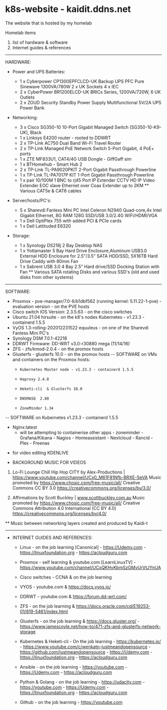 # k8s-website - kaidit.ddns.net
The website that is hosted by my homelab

Homelab items

1. list of hardware & software
2. Internet guides & references
------------------------------------------------------------------------------------------------------------------------
HARDWARE:
* Power and UPS Batteries:
  - 1 x Cyberpower CP1300EPFCLCD-UK Backup UPS PFC Pure Sinewave 1300VA/780W 2 x UK Sockets 4 x IEC
  - 2 x CyberPower BR1200ELCD-UK BRICs Series, 1200VA/720W, 6 UK Outlets 
  - 2 x ZOUD Security Standby Power Supply Multifunctional 5V/2A UPS Power Bank 

* Networking:
  - 3 x Cisco SG350-10 10-Port Gigabit Managed Switch (SG350-10-K9-UK), Black
  - 1 x Linksys E4200 router - rooted to DDWRT
  - 2 x TP-Link AC750 Dual Band Wi-Fi Travel Router
  - 2 x TP-Link Managed PoE Network Switch 5-Port Gigabit, 4 PoE+ ports
  - 1 x ZTE MF833U1, CAT4/4G USB Dongle - GiffGaff sim
  - 1 x BTHomehub - Smart Hub 2
  - 2 x TP-Link TL-PA9020PKIT 2-Port Gigabit Passthrough Powerline
  - 1 x TP-Link TL-PA7017P KIT 1-Port Gigabit Passthrough Powerline
  - 1 x pair 10/100M 1 BNC to rj45 Port IP Extender CCTV HD IP Video Extender EOC slave Ethernet over Coax Extender up to 2KM
    ** Various CAT5e & CAT6 cables

* Server/hosts/PC's:
  - 5 x Sharevdi Fanless Mini PC Intel Celeron N2940 Quad-core,4x Intel Gigabit Ethernet, 8G RAM 128G SSD/USB 3.0/2.4G WiFi/HDMI/VGA
  - 1 x Dell OptiPlex 755 with added PCI & PCIe cards
  - 1 x Dell Lattituded E6320

* Storage:
  - 1 x Synology DS218j 2 Bay Desktop NAS
  - 1 x Yottamaster 5 Bay Hard Drive Enclosure,Aluminum USB3.0 External HDD Enclosure for 2.5"/3.5" SATA HDD/SSD, 5X16TB Hard Drive Caddy with 80mm Fan
  - 1 x Sabrent USB 3.0 4 Bay 2.5" Hard drive/SSD Docking Station with Fan
    ** Various SATA rotating Disks and various SSD's (old and used disks from other systems)

----------------------------------------
SOFTWARE:
- Proxmox - pve-manager/7.0-8/b1dbf562 (running kernel: 5.11.22-1-pve) - evaluation version - on the PVE hosts
- Cisco switch IOS Version: 2.3.5.63 - on the cisco switches
- Ubuntu 21.04 hirsuite - on the k8's nodes
    Kubernetes - v1.23.3 - containerd 1.5.5
- VyOS 1.3-rolling-202012231522 equuleus - on one of the Sharevdi Fanless Mini PC's
- Synology DSM 7.0.1-42218
- DDRWT Firmware: DD-WRT v3.0-r30880 mega (11/14/16)
- ZFS - zfs/kmod-2.0.4 - on the promox hosts
- Glusterfs - glusterfs 10.0 - on the promox hosts
--   SOFTWARE on VMs and containers on the Proxmox hosts:
  -     Kubernetes Master node - v1.23.3 - containerd 1.5.5
  -     Haproxy 2.4.0
  -     Heketi-cli  & Glusterfs 10.0
  -     DNSMASQ  2.80
  -     ZoneMinder 1.34
--  SOFTWARE on Kubernetes v1.23.3 - containerd 1.5.5
   -    Nginx:latest
        * will be attempting to containerise other apps
      -     zoneminder
      -     Grafana/Kibana
      -     Nagios
      -     Homeassistant
      -     Nextcloud
      -     Rancid
      -     Plex
      -     Freenas

* for video editing KDENLIVE

* BACKGROUND MUSIC FOR VIDEOS

1.  Lo-Fi Lounge Chill Hip Hop CITY by Alex-Productions | https://www.youtube.com/channel/UCx0_M61F81Nfb-BRXE-SeVA
    Music promoted by https://www.chosic.com/free-music/all/
    Creative Commons CC BY 3.0
    https://creativecommons.org/licenses/by/3.0/


2.  Affirmations by Scott Buckley | www.scottbuckley.com.au
    Music promoted by https://www.chosic.com/free-music/all/
    Creative Commons Attribution 4.0 International (CC BY 4.0)
    https://creativecommons.org/licenses/by/4.0/

** Music between networking layers created and produced by Kaidi-t

------------------------------------------------------------------------------------------------------------------------
* INTERNET GUIDES AND REFERENCES:

   - Linux - on the job learning [Canonical]
          - https://Udemy.com 
          - https://linuxfoundation.org 
          - https://acloudguru.com 

  - Proxmox - self learning & youtube.com [LearnLinuxTV] - https://www.youtube.com/channel/UCxQKHvKbmSzGMvUrVtJYnUA

  - Cisco switches - CCNA & on the job learning

  - VYOS - youtube.com & https://docs.vyos.io/

  - DDRWT - youtube.com & https://forum.dd-wrt.com/

  - ZFS - on the job learning & https://docs.oracle.com/cd/E19253-01/819-5461/index.html

  - Glusterfs - on the job learning & https://docs.gluster.org/
              - https://www.jamescoyle.net/how-to/471-zfs-and-glusterfs-network-storage  

  - Kubernetes & Heketi-cli
           - On the job learning
           - https://kubernetes.io/ 
           - https://www.youtube.com/c/wenkatn-justmeandopensource
           - https://github.com/justmeandopensource
           - https://Udemy.com 
           - https://linuxfoundation.org 
           - https://acloudguru.com 

  - Ansible - on the job learning
        - https://youtube.com
        - https://Udemy.com 
        - https://acloudguru.com 

  - Python & Golang - on the job learning
                - https://udacity.com
                - https://youtube.com
                - https://Udemy.com 
                - https://linuxfoundation.org 
                - https://acloudguru.com 

  - Github  - on the job learning
        - https://youtube.com
